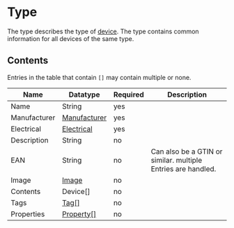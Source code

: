 # Type

The type describes the type of [device](device.md). The type contains common information for all devices of the 
same type.

## Contents

Entries in the table that contain `[]` may contain multiple or none.

| Name         | Datatype                         | Required | Description                                                  |
|--------------|----------------------------------|----------|--------------------------------------------------------------|
| Name         | String                           | yes      |                                                              |
| Manufacturer | [Manufacturer](manufacturer.md)  | yes      |                                                              |
| Electrical   | [Electrical](electrical.md)      | yes      |                                                              |
| Description  | String                           | no       |                                                              |
| EAN          | String                           | no       | Can also be a GTIN or similar. multiple Entries are handled. |
| Image        | [Image](Image.md)                | no       |                                                              |
| Contents     | Device[]                         | no       |                                                              |
| Tags         | [Tag[]](type-tag.md)             | no       |                                                              |
| Properties   | [Property[]](custom-property.md) | no       |                                                              |
